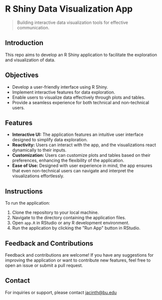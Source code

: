 # R Shiny Data Visualization App

> Building interactive data visualization tools for effective communication.

## Introduction
This repo aims to develop an R Shiny application to facilitate the exploration and visualization of data. 

## Objectives
- Develop a user-friendly interface using R Shiny.
- Implement interactive features for data exploration.
- Enable users to visualize data effectively through plots and tables.
- Provide a seamless experience for both technical and non-technical users.

## Features
- **Interactive UI:** The application features an intuitive user interface designed to simplify data exploration.
- **Reactivity:** Users can interact with the app, and the visualizations react dynamically to their inputs.
- **Customization:** Users can customize plots and tables based on their preferences, enhancing the flexibility of the application.
- **Ease of Use:** Designed with user experience in mind, the app ensures that even non-technical users can navigate and interpret the visualizations effortlessly.

## Instructions
To run the application:
1. Clone the repository to your local machine.
2. Navigate to the directory containing the application files.
3. Open `app.R` in RStudio or any R development environment.
4. Run the application by clicking the "Run App" button in RStudio.

## Feedback and Contributions
Feedback and contributions are welcome! If you have any suggestions for improving the application or want to contribute new features, feel free to open an issue or submit a pull request.

## Contact
For inquiries or support, please contact jacinth@bu.edu
